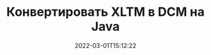 ---
############################# Static ############################
layout: "auto-gen-conversion"
date: 2022-03-01T15:12:22
draft: false
otherformats: csv dif epub fods htm html json mht mhtml ods pdf sxc tex tsv xlam xls xlsb xlsm xlsx xlt xltm xltx xml xps

############################# Head ############################
head_title: "Конвертация файлов XLTM в DCM на Java"
head_description: "Преобразование XLTM в DCM на Java с помощью нескольких строк кода. Конвертация более 160 форматов файлов с помощью API преобразования документов GroupDocs для Java."

############################# Header ############################
title: "Конвертировать XLTM в DCM на Java"
description: "Перевести XLTM в DCM с помощью нескольких строк Java кода"
bg_image: "https://cms.admin.containerize.com/templates/aspose/App_Themes/V3/images/bg/header1.png"
bg_overlay: false
button:
    enable: true

############################# SubMenu ############################
submenu:
    enable: true

    left:
        img_alt: "GroupDocs.Conversion for Java"
        image: "https://cms.admin.containerize.com/templates/groupdocs/images/product-logos/90x90-noborder/groupdocs-conversion-java.png"
        product: "GroupDocs.Conversion"
        platform: "Java"

    

############################# About ############################
about:
    enable: true
    title: "О GroupDocs.Conversion for Java API"
    content: |
        [GroupDocs.Conversion for Java](https://products.groupdocs.com/ru/conversion/java/) — это расширенный API преобразования форматов файлов для преобразования между популярными форматами изображений и документов, такими как Microsoft Office, OpenDocument, PDF, HTML, электронная почта, CAD. и многое другое, используя несколько строк кода. Собственный API автоматически определяет форматы исходных документов и предлагает множество параметров для настройки преобразованных документов. Наряду с функцией извлечения информации из документа, он также поддерживает кэширование результатов преобразования на локальный диск по умолчанию. Однако любой тип кэш-хранилища может поддерживаться путем реализации соответствующих интерфейсов — Amazon S3, Dropbox, Google Drive, Windows Azure, Reddis или любых других.
    

overview:
    enable: true
    content: |
        Преобразуйте свои файлы XLTM в файлы DCM в Java. Для этого понадобится всего пара строк кода Java на любой платформе по вашему выбору, например — Windows, Linux, macOS.
        Вы можете бесплатно попробовать конвертацию XLTM в DCM и оценить качество результатов преобразования.
        Наряду с простыми сценариями преобразования файлов вы можете попробовать более сложные варианты загрузки исходного файла XLTM и сохранения выходного результата DCM.
        
        Например, для исходного файла XLTM можно использовать следующие параметры загрузки:

        * автоматическое определение формата файла;
        * указать пароль для защищенных файлов (если формат файла это поддерживает);
        * заменить отсутствующие шрифты, чтобы сохранить внешний вид документа.

        Существуют также расширенные возможности преобразования для файла DCM:

        * конвертировать определенную страницу документа или диапазон страниц;
        * добавить водяной знак в преобразованный файл DCM.

        После завершения преобразования вы можете сохранить файл DCM по локальному пути к файлу или в любое стороннее хранилище, такое как FTP, Amazon S3, Google Drive, Dropbox и т. д.
        Обратите внимание - для преобразования XLTM в DCM не требуется установка какого-либо дополнительного программного обеспечения, например MS Office, Open Office, Adobe Acrobat Reader и т. д. 


############################# Steps ############################
steps:
    enable: true
    title_left: "Шаги для конвертации XLTM в DCM на Java"
    content_left: |
        [GroupDocs.Conversion](https://products.groupdocs.com/ru/conversion/java/) позволяет разработчикам легко преобразовать файл XLTM в DCM с помощью нескольких строк кода.

        * Создайте новый экземпляр класса Converter и загрузите файл XLTM с полным путем
        * Установите ConvertOptions для типа документа DCM.
        * Вызовите метод convert() и передайте имя документа (полный путь) и формат (DCM) в качестве параметра
        
    title_right: "Системные Требования"
    content_right: |
        Базовое преобразование с помощью GroupDocs.Conversion для API Java можно выполнить всего несколькими строками кода. Наши API поддерживаются на всех основных платформах и операционных системах. Перед выполнением приведенного ниже кода убедитесь, что в вашей системе установлены следующие предварительные компоненты.

        * Операционные системы: Microsoft Windows, Linux, MacOS
        * Среда разработки: NetBeans, Intellij IDEA, Eclipse и т. д.
        * Среда выполнения Java: J2SE 6.0 и выше
        * Получите последнюю версию GroupDocs.Conversion для Java от [Maven](https://repository.groupdocs.com/webapp/#/artifacts/browse/tree/General/repo/com/groupdocs/groupdocs-conversion)
        
    code: |
        ```java
        // Загрузите исходный файл XLTM для преобразования
        Converter converter = new Converter("input.xltm");
        // Подготовьте параметры преобразования для целевого формата DCM
        ConvertOptions convertOptions = new FileType().fromExtension("dcm").getConvertOptions();
        // Преобразование в формат DCM
        converter.convert("output.dcm", convertOptions);
        
        ```
        
demos:
    enable: true
    title: "Демонстрация XLTM в DCM"
    content: |
       Конвертируйте XLTM в DCM прямо сейчас, посетив веб-сайт [GroupDocs.Conversion](https://products.groupdocs.app/conversion/). Бесплатная демонстрация имеет следующие преимущества
       

more_formats:
    enable: true
    title: "Другие поддерживаемые преобразования XLTM"
    content: "Вы также можете конвертировать XLTM во многие другие форматы файлов. Пожалуйста, смотрите список ниже."
       
       
back_to_top:
    enable: true
---